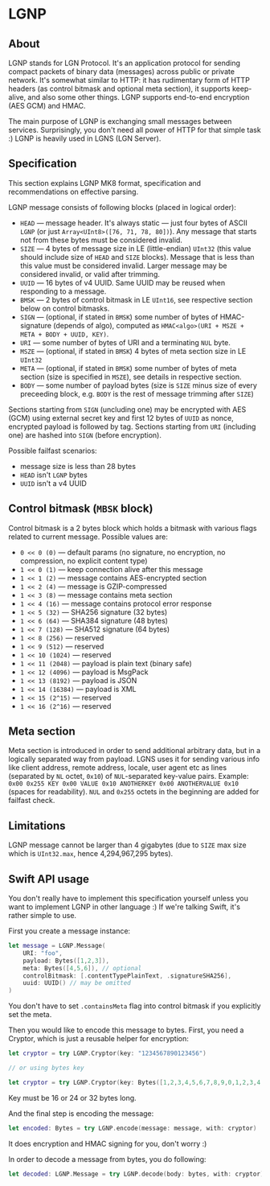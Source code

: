 # LGNP

## About
LGNP stands for LGN Protocol. It's an application protocol for sending compact packets of binary data (messages) across public or private network. It's somewhat similar to HTTP: it has rudimentary form of HTTP headers (as control bitmask and optional meta section), it supports keep-alive, and also some other things. LGNP supports end-to-end encryption (AES GCM) and HMAC.

The main purpose of LGNP is exchanging small messages between services. Surprisingly, you don't need all power of HTTP for that simple task :) LGNP is heavily used in LGNS (LGN Server).

## Specification
This section explains LGNP MK8 format, specification and recommendations on effective parsing.

LGNP message consists of following blocks (placed in logical order):

* `HEAD` — message header. It's always static — just four bytes of ASCII `LGNP` (or just `Array<UInt8>([76, 71, 78, 80])`). Any message that starts not from these bytes must be considered invalid.
* `SIZE` — 4 bytes of message size in LE (little-endian) `UInt32` (this value should include size of `HEAD` and `SIZE` blocks). Message that is less than this value must be considered invalid. Larger message may be considered invalid, or valid after trimming.
* `UUID` — 16 bytes of v4 UUID. Same UUID may be reused when responding to a message. 
* `BMSK` — 2 bytes of control bitmask in LE `UInt16`, see respective section below on control bitmasks.
* `SIGN` — (optional, if stated in `BMSK`) some number of bytes of HMAC-signature (depends of algo), computed as `HMAC<algo>(URI + MSZE + META + BODY + UUID, KEY)`.
* `URI` — some number of bytes of URI and a terminating `NUL` byte.
* `MSZE` — (optional, if stated in `BMSK`) 4 bytes of meta section size in LE `UInt32`
* `META` — (optional, if stated in `BMSK`) some number of bytes of meta section (size is specified in `MSZE`), see details in respective section.
* `BODY` — some number of payload bytes (size is `SIZE` minus size of every preceeding block, e.g. `BODY` is the rest of message trimming after `SIZE`)

Sections starting from `SIGN` (uncluding one) may be encrypted with AES (GCM) using external secret key and first 12 bytes of `UUID` as nonce, encrypted payload is followed by tag. Sections starting from `URI` (including one) are hashed into `SIGN` (before encryption).

Possible failfast scenarios:
* message size is less than 28 bytes 
* `HEAD` isn't `LGNP` bytes
* `UUID` isn't a v4 UUID

## Control bitmask (`MBSK` block)
Control bitmask is a 2 bytes block which holds a bitmask with various flags related to current message. Possible values are:
* `0 << 0 (0)` — default params (no signature, no encryption, no compression, no explicit content type)
* `1 << 0 (1)` — keep connection alive after this message
* `1 << 1 (2)` — message contains AES-encrypted section
* `1 << 2 (4)` — message is GZIP-compressed
* `1 << 3 (8)` — message contains meta section
* `1 << 4 (16)` — message contains protocol error response
* `1 << 5 (32)` — SHA256 signature (32 bytes)
* `1 << 6 (64)` — SHA384 signature (48 bytes)
* `1 << 7 (128)` — SHA512 signature (64 bytes)
* `1 << 8 (256)` — reserved
* `1 << 9 (512)` — reserved
* `1 << 10 (1024)` — reserved
* `1 << 11 (2048)` — payload is plain text (binary safe)
* `1 << 12 (4096)` — payload is MsgPack
* `1 << 13 (8192)` — payload is JSON
* `1 << 14 (16384)` — payload is XML
* `1 << 15 (2^15)` — reserved
* `1 << 16 (2^16)` — reserved

## Meta section
Meta section is introduced in order to send additional arbitrary data, but in a logically separated way from payload. LGNS uses it for sending various info like client address, remote address, locale, user agent etc as lines (separated by `NL` octet, `0x10`) of `NUL`-separated key-value pairs. Example: `0x00 0x255 KEY 0x00 VALUE 0x10 ANOTHERKEY 0x00 ANOTHERVALUE 0x10` (spaces for readability). `NUL` and `0x255` octets in the beginning are added for failfast check.

## Limitations
LGNP message cannot be larger than 4 gigabytes (due to `SIZE` max size which is `UInt32.max`, hence 4,294,967,295 bytes).

## Swift API usage
You don't really have to implement this specification yourself unless you want to implement LGNP in other language :) If we're talking Swift, it's rather simple to use.

First you create a message instance:

```swift
let message = LGNP.Message(
    URI: "foo",
    payload: Bytes([1,2,3]),
    meta: Bytes([4,5,6]), // optional
    controlBitmask: [.contentTypePlainText, .signatureSHA256],
    uuid: UUID() // may be omitted
)
```

You don't have to set `.containsMeta` flag into control bitmask if you explicitly set the meta.

Then you would like to encode this message to bytes. First, you need a Cryptor, which is just a reusable helper for encryption:

```swift
let cryptor = try LGNP.Cryptor(key: "1234567890123456")

// or using bytes key

let cryptor = try LGNP.Cryptor(key: Bytes([1,2,3,4,5,6,7,8,9,0,1,2,3,4,5,6])
```

Key must be 16 or 24 or 32 bytes long. 

And the final step is encoding the message:

```swift
let encoded: Bytes = try LGNP.encode(message: message, with: cryptor)
```

It does encryption and HMAC signing for you, don't worry :)

In order to decode a message from bytes, you do following:

```swift
let decoded: LGNP.Message = try LGNP.decode(body: bytes, with: cryptor)
```
